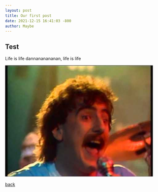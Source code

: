 ```yaml
---
layout: post
title: Our first post
date: 2021-12-15 16:41:03 -800
author: Maybe
---
```


## Test

Life is life dannananananan, life is life 

![Opus](/assets/img/hqdefault.jpg)

[back](./)
